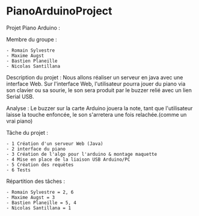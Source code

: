 # PianoArduinoProject

Projet Piano Arduino : 

Membre du groupe :

	- Romain Sylvestre
	- Maxime Augst 
	- Bastien Planeille
	- Nicolas Santillana

Description du projet :
  Nous allons réaliser un serveur en java avec une interface Web.
Sur l'interface Web, l'utilisateur pourra jouer du piano via son clavier ou sa sourie,
le son sera produit par le buzzer relié avec un lien Serial USB.

Analyse :
  Le buzzer sur la carte Arduino jouera la note, tant que l'utilisateur laisse la touche enfoncée, 
 le son s'arretera une fois relachée.(comme un vrai piano)
 
Tâche du projet :

	- 1 Création d'un serveur Web (Java)
	- 2 interface du piano
	- 3 Création de l'algo pour l'arduino & montage maquette
	- 4 Mise en place de la liaison USB Arduino/PC
	- 5 Création des requètes
	- 6 Tests 
		
Répartition des tâches : 

 	- Romain Sylvestre = 2, 6
	- Maxime Augst = 3 
	- Bastien Planeille = 5, 4
	- Nicolas Santillana = 1
